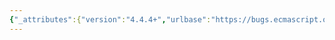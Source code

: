 ```yaml
---
{"_attributes":{"version":"4.4.4+","urlbase":"https://bugs.ecmascript.org/","maintainer":"dherman@mozilla.com"},"bug":{"bug_id":1016,"creation_ts":"2012-11-24 18:54:00 -0800","short_desc":"\"internaldata\"","delta_ts":"2012-12-21 18:08:52 -0800","product":"Draft for 6th Edition","component":"editorial issue","version":"Rev 12: November 22, 2012 Draft","rep_platform":"All","op_sys":"All","bug_status":"RESOLVED","resolution":"FIXED","priority":"Normal","bug_severity":"minor","everconfirmed":true,"reporter":{"uid":"jmdyck","name":"Michael Dyck"},"assigned_to":{"uid":"allen","name":"Allen Wirfs-Brock"},"long_desc":[{"commentid":2768,"comment_count":0,"who":{"uid":"jmdyck","name":"Michael Dyck"},"bug_when":"2012-11-24 18:54:19 -0800","thetext":"Change \"internaldata\" to \"internal data\" in:\n\n    13.6 / FunctionCreate / step 11\n    15.4.6.1 / step 5\n    15.4.6.2.2 / step 4"},{"commentid":2851,"comment_count":1,"who":{"uid":"allen","name":"Allen Wirfs-Brock"},"bug_when":"2012-11-26 10:16:13 -0800","thetext":"fixed in rev 13 editor's draft"}]}}
---
```

